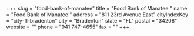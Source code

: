 +++
slug = "food-bank-of-manatee"
title = "Food Bank of Manatee "
name = "Food Bank of Manatee "
address = "811 23rd Avenue East"
cityIndexKey = "city-fl-bradenton"
city = "Bradenton"
state = "FL"
postal = "34208"
website = ""
phone = "941 747-4655"
fax = ""
+++
